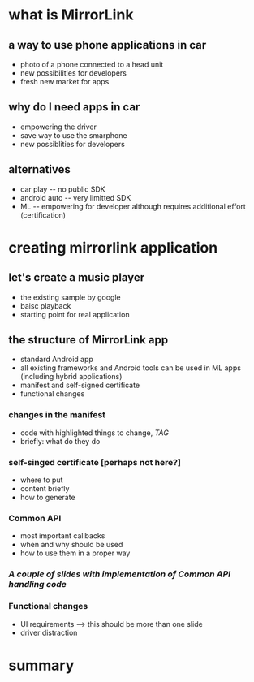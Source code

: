 # what is MirrorLink

## a way to use phone applications in car

* photo of a phone connected to a head unit
* new possibilities for developers
* fresh new market for apps

## why do I need apps in car

* empowering the driver
* save way to use the smarphone
* new possiblities for developers

## alternatives

* car play -- no public SDK
* android auto -- very limitted SDK
* ML -- empowering for developer although requires additional effort (certification)

# creating mirrorlink application

## let's create a music player

* the existing sample by google 
* baisc playback
* starting point for real application

## the structure of MirrorLink app

* standard Android app
* all existing frameworks and Android tools can be used in ML apps (including
  hybrid applications)
* manifest and self-signed certificate
* functional changes

### changes in the manifest

* code with highlighted things to change, *TAG*
* briefly: what do they do

### self-singed certificate [perhaps not here?]

* where to put
* content briefly
* how to generate

### Common API

* most important callbacks
* when and why should be used
* how to use them in a proper way

### *A couple of slides with implementation of Common API handling code*

### Functional changes

* UI requirements --> this should be more than one slide
* driver distraction

# summary
